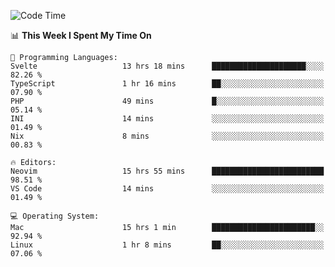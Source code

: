 <!-- [![Top Langs](https://github-readme-stats.vercel.app/api/top-langs/?username=gagahsyuja&theme=dracula&hide_border=true&border_radius=7)](https://github.com/anuraghazra/github-readme-stats) -->

<!--START_SECTION:waka-->
![Code Time](http://img.shields.io/badge/Code%20Time-901%20hrs%2056%20mins-blue)

📊 **This Week I Spent My Time On** 

```text
💬 Programming Languages: 
Svelte                   13 hrs 18 mins      █████████████████████░░░░   82.26 % 
TypeScript               1 hr 16 mins        ██░░░░░░░░░░░░░░░░░░░░░░░   07.90 % 
PHP                      49 mins             █░░░░░░░░░░░░░░░░░░░░░░░░   05.14 % 
INI                      14 mins             ░░░░░░░░░░░░░░░░░░░░░░░░░   01.49 % 
Nix                      8 mins              ░░░░░░░░░░░░░░░░░░░░░░░░░   00.83 % 

🔥 Editors: 
Neovim                   15 hrs 55 mins      █████████████████████████   98.51 % 
VS Code                  14 mins             ░░░░░░░░░░░░░░░░░░░░░░░░░   01.49 % 

💻 Operating System: 
Mac                      15 hrs 1 min        ███████████████████████░░   92.94 % 
Linux                    1 hr 8 mins         ██░░░░░░░░░░░░░░░░░░░░░░░   07.06 % 
```


<!--END_SECTION:waka-->
